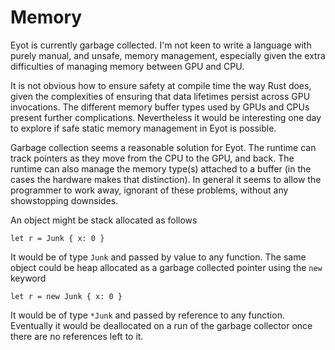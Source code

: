 # Memory

Eyot is currently garbage collected.
I'm not keen to write a language with purely manual, and unsafe, memory management, especially given the extra difficulties of managing memory between GPU and CPU.

It is not obvious how to ensure safety at compile time the way Rust does, given the complexities of ensuring that data lifetimes persist across GPU invocations.
The different memory buffer types used by GPUs and CPUs present further complications.
Nevertheless it would be interesting one day to explore if safe static memory management in Eyot is possible.

Garbage collection seems a reasonable solution for Eyot.
The runtime can track pointers as they move from the CPU to the GPU, and back.
The runtime can also manage the memory type(s) attached to a buffer (in the cases the hardware makes that distinction).
In general it seems to allow the programmer to work away, ignorant of these problems, without any showstopping downsides.

An object might be stack allocated as follows

```
let r = Junk { x: 0 }

```

It would be of type `Junk` and passed by value to any function.
The same object could be heap allocated as a garbage collected pointer using the `new` keyword

```
let r = new Junk { x: 0 }

```
It would be of type `*Junk` and passed by reference to any function.
Eventually it would be deallocated on a run of the garbage collector once there are no references left to it.

